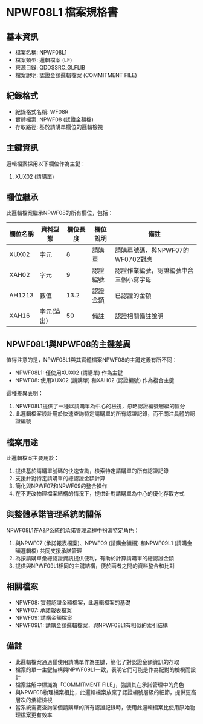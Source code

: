 # NPWF08L1 檔案規格書

## 基本資訊
- 檔案名稱: NPWF08L1
- 檔案類型: 邏輯檔案 (LF)
- 來源目錄: QDDSSRC_GLFLIB
- 檔案說明: 認證金額邏輯檔案 (COMMITMENT FILE)

## 紀錄格式
- 紀錄格式名稱: WF08R
- 實體檔案: NPWF08 (認證金額檔)
- 存取路徑: 基於請購單欄位的邏輯檢視

## 主鍵資訊
邏輯檔案採用以下欄位作為主鍵：
1. XUX02 (請購單)

## 欄位繼承
此邏輯檔案繼承NPWF08的所有欄位，包括：

| 欄位名稱 | 資料型態 | 欄位長度 | 欄位說明 | 備註 |
|---------|---------|---------|---------|------|
| XUX02 | 字元 | 8 | 請購單 | 請購單號碼，與NPWF07的WF0702對應 |
| XAH02 | 字元 | 9 | 認證編號 | 認證作業編號，認證編號中含三個小寫字母 |
| AH1213 | 數值 | 13.2 | 認證金額 | 已認證的金額 |
| XAH16 | 字元(溢出) | 50 | 備註 | 認證相關備註說明 |

## NPWF08L1與NPWF08的主鍵差異
值得注意的是，NPWF08L1與其實體檔案NPWF08的主鍵定義有所不同：
- NPWF08L1: 僅使用XUX02 (請購單) 作為主鍵
- NPWF08: 使用XUX02 (請購單) 和XAH02 (認證編號) 作為複合主鍵

這種差異表明：
1. NPWF08L1提供了一種以請購單為中心的檢視，忽略認證編號層級的區分
2. 此邏輯檔案設計用於快速查詢特定請購單的所有認證記錄，而不關注具體的認證編號

## 檔案用途
此邏輯檔案主要用於：
1. 提供基於請購單號碼的快速查詢，檢索特定請購單的所有認證記錄
2. 支援針對特定請購單的總認證金額計算
3. 簡化與NPWF07和NPWF09的整合操作
4. 在不更改物理檔案結構的情況下，提供針對請購單為中心的優化存取方式

## 與整體承諾管理系統的關係
NPWF08L1在A&P系統的承諾管理流程中扮演特定角色：
1. 與NPWF07 (承諾報表檔案)、NPWF09 (請購金額檔) 和NPWF09L1 (請購金額邏輯檔) 共同支援承諾管理
2. 為按請購單彙總認證資訊提供便利，有助於計算請購單的總認證金額
3. 提供與NPWF09L1相同的主鍵結構，便於兩者之間的資料整合和比對

## 相關檔案
- NPWF08: 實體認證金額檔案，此邏輯檔案的基礎
- NPWF07: 承諾報表檔案
- NPWF09: 請購金額檔案
- NPWF09L1: 請購金額邏輯檔案，與NPWF08L1有相似的索引結構

## 備註
- 此邏輯檔案通過僅使用請購單作為主鍵，簡化了對認證金額資訊的存取
- 檔案的單一主鍵結構與NPWF09L1一致，表明它們可能是作為配對的檢視而設計
- 檔案註解中標識為「COMMITMENT FILE」，強調其在承諾管理中的角色
- 與NPWF08物理檔案相比，此邏輯檔案放棄了認證編號層級的細節，提供更高層次的彙總檢視
- 當系統需要查詢某個請購單的所有認證記錄時，使用此邏輯檔案比使用原始物理檔案更有效率 